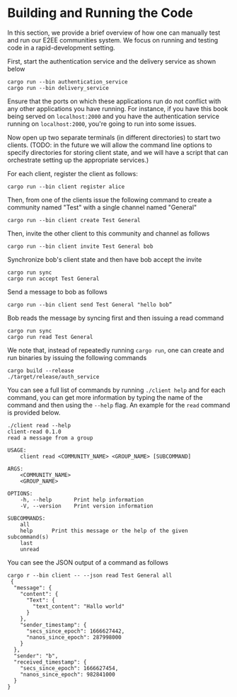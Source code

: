 # Building and Running the Code

In this section, we provide a brief overview of how one can manually test
and run our E2EE communities system. We focus on running and testing code
in a rapid-development setting.

First, start the authentication service and the delivery service as shown
below

```
cargo run --bin authentication_service
cargo run --bin delivery_service
```

Ensure that the ports on which these applications run do not conflict with
any other applications you have running. For instance, if you have this
book being served on `localhost:2000` and you have the authentication
service running on `localhost:2000`, you're going to run into some issues.

Now open up two separate terminals (in different directories) to start
two clients. (TODO: in the future we will allow the command line options to
specify directories for storing client state, and we will have a script
that can orchestrate setting up the appropriate services.)

For each client, register the client as follows:

```
cargo run --bin client register alice
```

Then, from one of the clients issue the following command to create a
community named "Test" with a single channel named "General"

```
cargo run --bin client create Test General
```

Then, invite the other client to this community and channel as follows

```
cargo run --bin client invite Test General bob
```

Synchronize bob's client state and then have bob accept the invite

```
cargo run sync
cargo run accept Test General
```

Send a message to bob as follows

```
cargo run --bin client send Test General "hello bob”
```

Bob reads the message by syncing first and then issuing a read command

```
cargo run sync
cargo run read Test General
```

We note that, instead of repeatedly running `cargo run`, one can create
and run binaries by issuing the following commands

```
cargo build --release
./target/release/auth_service
```

You can see a full list of commands by running `./client help` and for
each command, you can get more information by typing the name of the command
and then using the `--help` flag. An example for the `read` command is
provided below.

```
./client read --help
client-read 0.1.0
read a message from a group

USAGE:
    client read <COMMUNITY_NAME> <GROUP_NAME> [SUBCOMMAND]

ARGS:
    <COMMUNITY_NAME>    
    <GROUP_NAME>        

OPTIONS:
    -h, --help       Print help information
    -V, --version    Print version information

SUBCOMMANDS:
    all       
    help      Print this message or the help of the given subcommand(s)
    last      
    unread    
```

You can see the JSON output of a command as follows

```
cargo r --bin client -- --json read Test General all
 {
  "message": {
    "content": {
      "Text": {
        "text_content": "Hallo world"
      }
    },
    "sender_timestamp": {
      "secs_since_epoch": 1666627442,
      "nanos_since_epoch": 287998000
    }
  },
  "sender": "b",
  "received_timestamp": {
    "secs_since_epoch": 1666627454,
    "nanos_since_epoch": 982841000
  }
}
```
